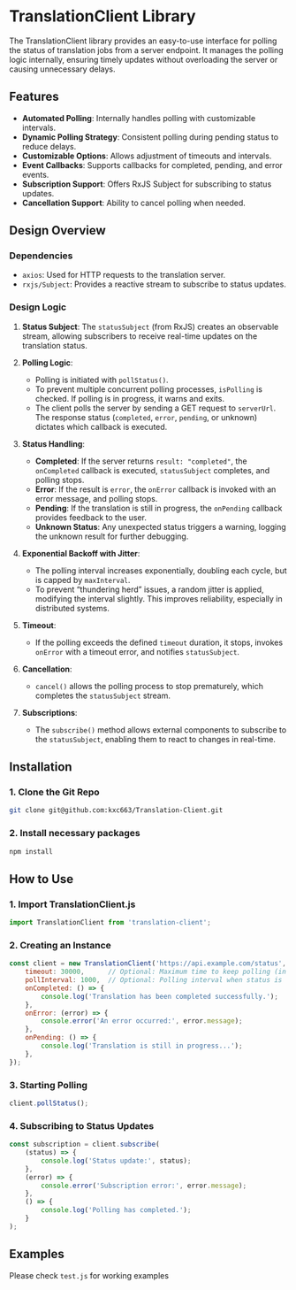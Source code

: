 # TranslationClient Library

The TranslationClient library provides an easy-to-use interface for polling the status of translation jobs from a server endpoint. It manages the polling logic internally, ensuring timely updates without overloading the server or causing unnecessary delays.

## Features

- **Automated Polling**: Internally handles polling with customizable intervals.
- **Dynamic Polling Strategy**: Consistent polling during pending status to reduce delays.
- **Customizable Options**: Allows adjustment of timeouts and intervals.
- **Event Callbacks**: Supports callbacks for completed, pending, and error events.
- **Subscription Support**: Offers RxJS Subject for subscribing to status updates.
- **Cancellation Support**: Ability to cancel polling when needed.

## Design Overview
### Dependencies
- `axios`: Used for HTTP requests to the translation server.
- `rxjs/Subject`: Provides a reactive stream to subscribe to status updates.

### Design Logic

1. **Status Subject**: The `statusSubject` (from RxJS) creates an observable stream, allowing subscribers to receive real-time updates on the translation status.
  
2. **Polling Logic**:
   - Polling is initiated with `pollStatus()`.
   - To prevent multiple concurrent polling processes, `isPolling` is checked. If polling is in progress, it warns and exits.
   - The client polls the server by sending a GET request to `serverUrl`. The response status (`completed`, `error`, `pending`, or unknown) dictates which callback is executed.
   
3. **Status Handling**:
   - **Completed**: If the server returns `result: "completed"`, the `onCompleted` callback is executed, `statusSubject` completes, and polling stops.
   - **Error**: If the result is `error`, the `onError` callback is invoked with an error message, and polling stops.
   - **Pending**: If the translation is still in progress, the `onPending` callback provides feedback to the user.
   - **Unknown Status**: Any unexpected status triggers a warning, logging the unknown result for further debugging.

4. **Exponential Backoff with Jitter**:
   - The polling interval increases exponentially, doubling each cycle, but is capped by `maxInterval`.
   - To prevent “thundering herd” issues, a random jitter is applied, modifying the interval slightly. This improves reliability, especially in distributed systems.

5. **Timeout**:
   - If the polling exceeds the defined `timeout` duration, it stops, invokes `onError` with a timeout error, and notifies `statusSubject`.

6. **Cancellation**:
   - `cancel()` allows the polling process to stop prematurely, which completes the `statusSubject` stream.

7. **Subscriptions**:
   - The `subscribe()` method allows external components to subscribe to the `statusSubject`, enabling them to react to changes in real-time.

## Installation

### 1. Clone the Git Repo
~~~sh
git clone git@github.com:kxc663/Translation-Client.git
~~~

### 2. Install necessary packages
~~~sh
npm install
~~~

## How to Use

### 1. Import TranslationClient.js
```js
import TranslationClient from 'translation-client';
```

### 2. Creating an Instance
```js
const client = new TranslationClient('https://api.example.com/status', {
    timeout: 30000,      // Optional: Maximum time to keep polling (in milliseconds)
    pollInterval: 1000,  // Optional: Polling interval when status is 'pending' (in milliseconds)
    onCompleted: () => {
        console.log('Translation has been completed successfully.');
    },
    onError: (error) => {
        console.error('An error occurred:', error.message);
    },
    onPending: () => {
        console.log('Translation is still in progress...');
    },
});
```

### 3. Starting Polling
```js
client.pollStatus();
```

### 4. Subscribing to Status Updates
```js
const subscription = client.subscribe(
    (status) => {
        console.log('Status update:', status);
    },
    (error) => {
        console.error('Subscription error:', error.message);
    },
    () => {
        console.log('Polling has completed.');
    }
);
```

## Examples
Please check `test.js` for working examples